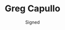 ---
title: Greg Capullo
issue: Spawn 16 Art
issue_nr: 1
full_title: ""
subtitle: Signed
release_date: Feb 2024
release_year: 2024
format: Art
pages: 1
signed_by: Greg Capullo
price: FREE
---